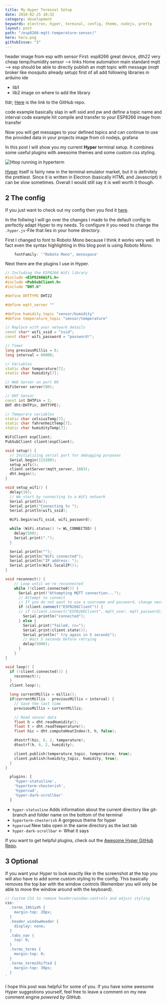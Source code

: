 ```yaml
---
title: My Hyper Terminal Setup
date: 2018-02-25 10:32
category: development
keywords: electron, hyper, terminal, config, theme, nodejs, pretty
layout: post
path: "/esp8266-mqtt-temperature-sensor/"
hero: hero.png
githubIssue: "3"
---
```


header image from esp with sensor
First: esp8266 great device, dth22 very cheap temp/humidity sensor --> links
Home automation main standard mqtt --> esp should be able to directly publish an mqtt topic with message
(mqtt broker like mosquito already setup)
first of all add following libraries in arduino ide
 - lib1
 - lib2
 image on where to add the library

<p class="notice notice--info">tldr; <a href="https://github.com/Algram/dotfiles/blob/master/.hyper.js">Here</a> is the link to the GitHub repo.</p>

code example
basically slap in wifi ssid and pw and define a topic name and interval
code example
hit compile and transfer to your ESP8266
image from transfer

Now you will get messages to your defined topics and can continue to use the provided data in your projects
image from cli nodejs, grafana

In this post I will show you my current **Hyper** terminal setup. It combines some useful plugins with awesome themes and some custom css styling.

![Htop running in hyperterm](hero.png "Htop running in hyperterm")

[Hyper](https://hyper.is/) itself is fairly new in the terminal emulator market, but it is definitely the prettiest. Since it is written in Electron (basically HTML and Javascript) it can be slow sometimes. Overall I would still say it is well worth it though.


## 2 The config
<p class="notice notice--info">If you just want to check out my config then you find it <a href="https://github.com/Algram/dotfiles/blob/master/.hyper.js">here</a>.</p>

In the follwing I will go over the changes I made to the default config to perfectly adapt Hyper to my needs. To configure it you need to change the `.hyper.js`-File that lies in your home directory.

First I changed to font to Roboto Mono because I think it works very well. In fact even the syntax highlighting in this blog post is using Roboto Mono.
```javascript
    fontFamily: '"Roboto Mono", monospace'
```

Next there are the plugins I use in Hyper.
```cpp
// Including the ESP8266 WiFi library
#include <ESP8266WiFi.h>
#include <PubSubClient.h>
#include "DHT.h"

#define DHTTYPE DHT22

#define mqtt_server ""

#define humidity_topic "sensor/humidity"
#define temperature_topic "sensor/temperature"

// Replace with your network details
const char* wifi_ssid = "ssid";
const char* wifi_password = "password!";

// Timer
long previousMillis = 0;
long interval = 60000;

// Variables
static char temperature[7];
static char humidity[7];

// Web Server on port 80
WiFiServer server(80);

// DHT Sensor
const int DHTPin = 2;
DHT dht(DHTPin, DHTTYPE);

// Temporary variables
static char celsiusTemp[7];
static char fahrenheitTemp[7];
static char humidityTemp[7];

WiFiClient espClient;
PubSubClient client(espClient);

void setup() {
  // Initializing serial port for debugging purposes
  Serial.begin(115200);
  setup_wifi();
  client.setServer(mqtt_server, 1883);
  dht.begin();
}

void setup_wifi() {
  delay(10);
  // We start by connecting to a WiFi network
  Serial.println();
  Serial.print("Connecting to ");
  Serial.println(wifi_ssid);

  WiFi.begin(wifi_ssid, wifi_password);

  while (WiFi.status() != WL_CONNECTED) {
    delay(500);
    Serial.print(".");
  }

  Serial.println("");
  Serial.println("WiFi connected");
  Serial.println("IP address: ");
  Serial.println(WiFi.localIP());
}

void reconnect() {
    // Loop until we're reconnected
    while (!client.connected()) {
      Serial.print("Attempting MQTT connection...");
      // Attempt to connect
      // If you do not want to use a username and password, change next line to
      if (client.connect("ESP8266Client")) {
      // if (client.connect("ESP8266Client", mqtt_user, mqtt_password)) {
        Serial.println("connected");
      } else {
        Serial.print("failed, rc=");
        Serial.print(client.state());
        Serial.println(" try again in 5 seconds");
        // Wait 5 seconds before retrying
        delay(5000);
      }
    }
}

void loop() {
  if (!client.connected()) {
    reconnect();
  }
  client.loop();

  long currentMillis = millis();
  if(currentMillis - previousMillis > interval) {
    // Save the last time
    previousMillis = currentMillis;

    // Read sensor data
    float h = dht.readHumidity();
    float t = dht.readTemperature();
    float hic = dht.computeHeatIndex(t, h, false);

    dtostrf(hic, 6, 2, temperature);                   
    dtostrf(h, 6, 2, humidity);

    client.publish(temperature_topic, temperature, true);
    client.publish(humidity_topic, humidity, true);
  }
}   
```


```javascript
  plugins: [
    'hyper-statusline',
    'hyperterm-chesterish',
    'hypercwd',
    'hyper-dark-scrollbar'
  ]
```
 - `hyper-statusline` Adds information about the current directory like git-branch and folder name on the bottom of the terminal
 - `hyperterm-chesterish` A gorgeous theme for hyper
 - `hypercwd` New tabs open in the same directory as the last tab
 - `hyper-dark-scrollbar` ← What it says

 If you want to get helpful plugins, check out the [Awesome Hyper GitHub Repo](https://github.com/bnb/awesome-hyper).

 ## 3 Optional
 If you want your Hyper to look exactly like in the screenshot at the top you will also have to add some custom styling to the config. This basically removes the top bar with the window controls (Remember you will only be able to move the window around with the keyboard).

```javascript
// Custom CSS to remove header/window-controls and adjust styling
css: `
  .terms_19b1ydh {
    margin-top: 20px;
  }
  .header_windowHeader {
    display: none;
  }
  .tabs_nav {
    top: 0;
  }
  .terms_terms {
    margin-top: 0;
  }
  .terms_termsShifted {
    margin-top: 30px;
  }
`
```

I hope this post was helpful for some of you. If you have some awesome Hyper suggestions yourself, feel free to leave a comment on my new comment engine *powered by GitHub*.
